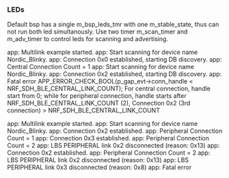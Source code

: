 ### LEDs
Default bsp has a single m_bsp_leds_tmr with one m_stable_state, thus can not run both led simultanously.
Use two timer m_scan_timer and m_adv_timer to control leds for scanning and advertising.


<info> app: Multilink example started.
<info> app: Start scanning for device name Nordic_Blinky.
<info> app: Connection 0x0 established, starting DB discovery.
<info> app: Central Connection Count = 1
<info> app: Start scanning for device name Nordic_Blinky.
<info> app: Connection 0x2 established, starting DB discovery.
<error> app: Fatal error
APP_ERROR_CHECK_BOOL(p_gap_evt->conn_handle < NRF_SDH_BLE_CENTRAL_LINK_COUNT);
For central connection, handle start from 0; 
while for peripheral connection, handle starts after NRF_SDH_BLE_CENTRAL_LINK_COUNT (2),
Connection 0x2 (3rd connection) > NRF_SDH_BLE_CENTRAL_LINK_COUNT


<info> app: Multilink example started.
<info> app: Start scanning for device name Nordic_Blinky.
<info> app: Connection 0x2 established.
<info> app: Peripheral Connection Count = 1
<info> app: Connection 0x3 established.
<info> app: Peripheral Connection Count = 2
<info> app: LBS PERIPHERAL link 0x2 disconnected (reason: 0x13)
<info> app: Connection 0x2 established.
<info> app: Peripheral Connection Count = 2
<info> app: LBS PERIPHERAL link 0x2 disconnected (reason: 0x13)
<info> app: LBS PERIPHERAL link 0x3 disconnected (reason: 0x8)
<error> app: Fatal error
